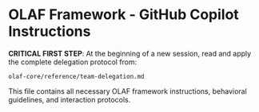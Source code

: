 # OLAF Framework - GitHub Copilot Instructions

**CRITICAL FIRST STEP**: At the beginning of a new session, read and apply the complete delegation protocol from:

`olaf-core/reference/team-delegation.md`

This file contains all necessary OLAF framework instructions, behavioral guidelines, and interaction protocols.

